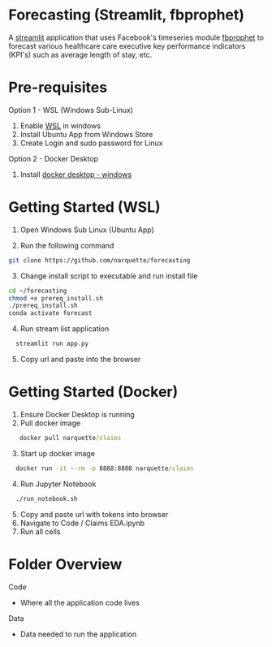 # Forecasting (Streamlit, fbprophet)
A [streamlit](https://www.streamlit.io/) application that uses Facebook's timeseries module [fbprophet](https://facebook.github.io/prophet/docs/quick_start.html#python-api) to forecast various healthcare care executive key performance indicators (KPI's) such as average length of stay, etc.

# Pre-requisites

Option 1 - WSL (Windows Sub-Linux)

1. Enable [WSL](https://winaero.com/blog/enable-wsl-windows-10-fall-creators-update/) in windows 
2. Install Ubuntu App from Windows Store
3. Create Login and sudo password for Linux

Option 2 - Docker Desktop

1. Install [docker desktop - windows](https://docs.docker.com/docker-for-windows/install/)

# Getting Started (WSL)

1. Open Windows Sub Linux (Ubuntu App)

2. Run the following command

```sh
git clone https://github.com/narquette/forecasting
```

3. Change install script to executable and run install file

```sh
cd ~/forecasting
chmod +x prereq_install.sh
./prereq_install.sh
conda activate forecast
```

4. Run stream list application

```sh
  streamlit run app.py
```
5. Copy url and paste into the browser

# Getting Started (Docker)

1. Ensure Docker Desktop is running
2. Pull docker image
```cmd
   docker pull narquette/claims
```
3. Start up docker image
```cmd
  docker run -it --rm -p 8888:8888 narquette/claims 
```
4. Run Jupyter Notebook
```sh
  ./run_notebook.sh
```
5. Copy and paste url with tokens into browser
6. Navigate to Code / Claims EDA.ipynb
7. Run all cells

# Folder Overview

Code 
- Where all the application code lives

Data
- Data needed to run the application

